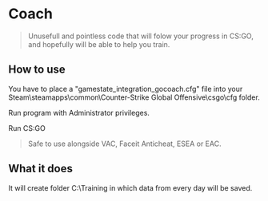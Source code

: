# Coach

>Unusefull and pointless code that will folow your progress in CS:GO, and hopefully will be able to help you train.

## How to use
You have to place a "gamestate_integration_gocoach.cfg" file into your Steam\steamapps\common\Counter-Strike Global Offensive\csgo\cfg folder.

Run program with Administrator privileges.

Run CS:GO

>Safe to use alongside VAC, Faceit Anticheat, ESEA or EAC.

## What it does
It will create folder C:\Training in which data from every day will be saved. 
